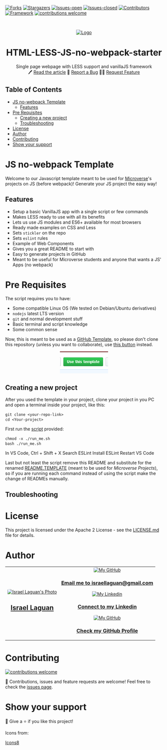 <!-- PROJECT SHIELDS -->

[![Forks][forks-shield]][forks-url]
[![Stargazers][stars-shield]][stars-url]
[![Issues-open][issues-open-shield]][issues-url]
[![Issues-closed][issues-closed-shield]][issues-url]
[![Contributors][contributors-shield]][contributors-url]
[![Framework][badge-framework]][framework-url]
[![contributions welcome][contributions-welcome]][issues-url]

<!-- PROJECT LOGO -->
<br />
<p align="center">
  <a href="https://">
	  <img src="https://user-images.githubusercontent.com/67714964/168343994-d195b77a-deda-4663-ba72-e2ae55147980.png" alt="Logo"/>
  </a>

  <h1 align="center">
	HTML-LESS-JS-no-webpack-starter
  </h1>

  <p align="center">
    Single page webpage with LESS support and vanillaJS framework
    <br />
	  🖊️
    <a href="https://">Read the article</a>
    🐞
    <a href="https://github.com/Israel-Laguan/HTML-LESS-JS-no-webpack-starter/issues">Report a Bug</a>
    🙋‍♂️
    <a href="https://github.com/Israel-Laguan/HTML-LESS-JS-no-webpack-starter/issues">Request Feature</a>
  </p>
</p>

## Table of Contents

- [JS no-webpack Template](#js-no-webpack-template)
  - [Features](#features)
- [Pre Requisites](#pre-requisites)
  - [Creating a new project](#creating-a-new-project)
  - [Troubleshooting](#troubleshooting)
- [License](#license)
- [Author](#author)
- [Contributing](#contributing)
- [Show your support](#show-your-support)

# JS no-webpack Template

Welcome to our Javascript template meant to be used for [Microverse](https://www.microverse.org/)'s projects on JS (before webpack)!
Generate your JS project the easy way!

## Features

- Setup a basic VanillaJS app with a single script or few commands
- Makes LESS ready to use with all its benefits
- Lets us use JS modules and ES6+ available for most browsers
- Ready made examples on CSS and Less
- Sets `stickler` on the repo
- Sets `eslint` rules
- Example of Web Components
- Gives you a great README to start with
- Easy to generate projects in GitHub
- Meant to be useful for Microverse students and anyone that wants a JS' Apps (no webpack)

# Pre Requisites

The script requires you to have:

- Some compatible Linux OS (We tested on Debian/Ubuntu derivatives)
- `nodejs` latest LTS version
- `git` and normal development stuff
- Basic terminal and script knowledge
- Some common sense

Now, this is meant to be used as a [GitHub Template](https://help.github.com/en/github/creating-cloning-and-archiving-repositories/creating-a-repository-from-a-template),
so please don't clone this repository (unless you want to collaborate),
use [this button](https://github.com/Israel-Laguan/HTML-LESS-JS-no-webpack-starter/generate) instead.

<div align="center">
    <a href="https://github.com/Israel-Laguan/HTML-LESS-JS-no-webpack-starter/generate" target="_blank">
        <img src="doc/template-button.png">
    </a>
</div>

## Creating a new project

After you used the template in your project, clone your project in you PC and
open a terminal inside your project, like this:

```
git clone <your-repo-link>
cd <Your-project>
```

First run the [script](run_me.sh) provided:

```
chmod -x ./run_me.sh
bash ./run_me.sh
```

In VS Code, Ctrl + Shift + X
Search ESLint
Install ESLint
Restart VS Code

<!-- https://travishorn.com/setting-up-eslint-on-vs-code-with-airbnb-javascript-style-guide-6eb78a535ba6 -->

Last but not least the script remove this README and substitute for the renamed [README.TEMPLATE](README.TEMPLATE.md) (meant to be used for _Microverse Projects_), so if you are running each command instead of using the script make the change of READMEs manually.

## Troubleshooting

# License

This project is licensed under the Apache 2 License - see the [LICENSE.md](LICENSE.md) file for details.

# Author

<table style="width:100%">
  <tr>
    <td>
        <div align="center">
            <a href="./docs/img/photo.png" target="_blank" rel="author">
                <img src="https://avatars2.githubusercontent.com/u/36519478?s=460&v=4" style="border-radius: 10%; min-width: 100px;" alt="Israel Laguan's Photo" width="200px">
            </a>
            <h2>
                <a href="https://israel-laguan.github.io/" target="_blank" rel="author">
                    Israel Laguan
                </a>
            </h2>
        </div>
    </td>
    <td>
        <div align="center">
            <a href="mailto:israellaguan@gmail.com" target="_blank" rel="author">
                <img src="https://img.icons8.com/color/48/000000/message-squared.png" style="border-radius: 10%" alt="My GitHub" height="45px">
                <h3>
                    Email me to 
                    <a href="mailto:israellaguan@gmail.com">
                        israellaguan@gmail.com
                    </a>
                </h3>
            </a>
            <a href="https://www.linkedin.com/in/israellaguan/" target="_blank" rel="author">
                <img src="https://img.icons8.com/color/48/000000/linkedin.png" alt="My Linkedin" height="45px">
                <h3>
                    Connect to my Linkedin
                </h3>
            </a>
            <a href="https://github.com/Israel-Laguan" target="_blank" rel="author">
                <img src="https://img.icons8.com/color/48/000000/github--v1.png" 
			style="border-radius: 10%" alt="My GitHub" height="45px"
		>
                <h3>
                    Check my GitHub Profile
                </h3>
            </a>
        </div>
    </td>
  </tr>
</table>

# Contributing

[![contributions welcome][contributions-welcome]][issues-url]

🤝 Contributions, issues and feature requests are welcome!
Feel free to check the [issues page][issues-url].

# Show your support

🤗 Give a ⭐️ if you like this project!

Icons from:

<a href="https://icons8.com/icon/13917/full-image">Icons8</a>

<!-- MARKDOWN LINKS & IMAGES -->

[contributors-shield]: https://img.shields.io/github/contributors/Israel-Laguan/HTML-LESS-JS-no-webpack-starter?style=for-the-badge
[contributors-url]: https://github.com/Israel-Laguan/HTML-LESS-JS-no-webpack-starter/graphs/contributors
[forks-shield]: https://img.shields.io/github/forks/Israel-Laguan/HTML-LESS-JS-no-webpack-starter?style=for-the-badge
[forks-url]: https://github.com/Israel-Laguan/HTML-LESS-JS-no-webpack-starter/network/members
[stars-shield]: https://img.shields.io/github/stars/Israel-Laguan/HTML-LESS-JS-no-webpack-starter?style=for-the-badge
[stars-url]: https://github.com/Israel-Laguan/HTML-LESS-JS-no-webpack-starter/stargazers
[issues-open-shield]: https://img.shields.io/github/issues/Israel-Laguan/HTML-LESS-JS-no-webpack-starter?style=for-the-badge
[issues-url]: https://github.com/Israel-Laguan/HTML-LESS-JS-no-webpack-starter/issues
[issues-closed-shield]: https://img.shields.io/github/issues-closed/Israel-Laguan/HTML-LESS-JS-no-webpack-starter?style=for-the-badge
[badge-framework]: https://img.shields.io/badge/framework-here-9cf?style=for-the-badge
[framework-url]: https://google.com
[contributions-welcome]: https://img.shields.io/badge/contributions-welcome-brightgreen.svg?style=for-the-badge
[badge-license]: https://img.shields.io/:license-mit-blue.svg?style=for-the-badge
